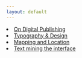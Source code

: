 ```yaml
---
layout: default
---
```

<li role="presentation"><a href="week3digitalpublishing.html">On Digital Publishing</a></li>
<li role="presentation"><a href="week4Typography & Design.html">Typography & Design</a></li>
<li role="presentation"><a href="week5and6 mapping.html">Mapping and Location</a></li>
<li role="presentation"><a href="week9Textmining.html">Text mining the interface</a></li>
